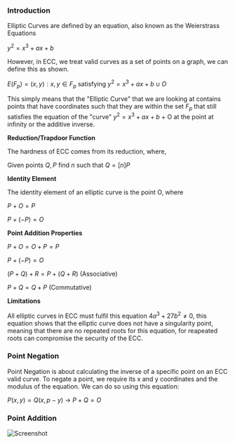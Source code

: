 ### __Introduction__

Elliptic Curves are defined by an equation, also known as the Weierstrass Equations

$y^{2} = x^{3} + ax + b$

However, in ECC, we treat valid curves as a set of points on a graph, we can define this as shown.

$E(F_{p}) = (x, y): x, y ∈ F_{p}$ satisfying $y^{2} = x^{3} + ax +b ∪ O$

This simply means that the "Elliptic Curve" that we are looking at contains points that have coordinates such that they are within the set $F_{p}$ that still satisfies the equation of the "curve" $y^{2} = x^{3} + ax + b$ + O at the point at infinity or the additive inverse.

__Reduction/Trapdoor Function__

The hardness of ECC comes from its reduction, where,

Given points $Q, P$ find $n$ such that $Q = [n]P$

__Identity Element__

The identity element of an elliptic curve is the point O, where

$P + O = P$

$P + (-P) = O$

__Point Addition Properties__

$P + O = O + P = P$

$P + (- P) = O$

$(P + Q) + R = P + (Q + R)$ (Associative)

$P + Q = Q + P$ (Commutative)

__Limitations__

All elliptic curves in ECC must fulfil this equation $4a^{3} + 27b^{2} \neq 0$, this equation shows that the elliptic curve does not have a singularity point, meaning that there are no repeated roots for this equation, for reapeated roots can compromise the security of the ECC.

### __Point Negation__

Point Negation is about calculating the inverse of a specific point on an ECC valid curve. To negate a point, we require its x and y coordinates and the modulus of the equation. We can do so using this equation:

$P(x, y) = Q(x, p - y)$ -> $P + Q = O$

### __Point Addition__

![Screenshot](../images/PointAddition.png)

